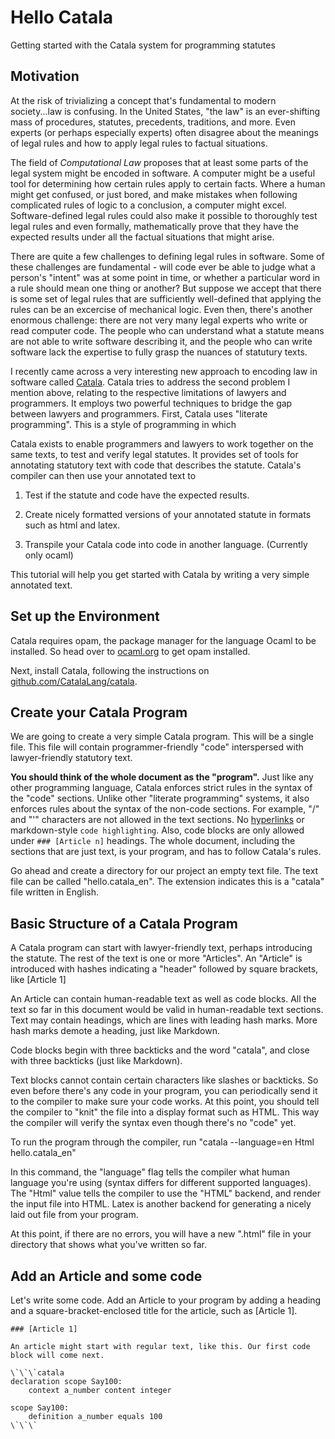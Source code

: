 # Hello Catala

Getting started with the Catala system for programming statutes

## Motivation

At the risk of trivializing a concept that's fundamental to modern society...law is confusing. In the United States, "the law" is an ever-shifting mass of
procedures, statutes, precedents, traditions, and more. Even experts (or perhaps especially experts) often disagree about the meanings of legal rules and how to
apply legal rules to factual situations.

The field of _Computational Law_ proposes that at least some parts of the legal system might be encoded in software. A computer might be a useful tool for determining how certain rules apply to certain facts. Where a human might get confused, or just bored, and make mistakes when following complicated rules of logic to a conclusion, a computer might excel. Software-defined legal rules could also make it possible to thoroughly test legal rules and even formally, mathematically prove that they have the expected results under all the factual situations that might arise.

There are quite a few challenges to defining legal rules in software. Some of these challenges are fundamental - will code ever be able to judge what a person's "intent" was at some point in time, or whether a particular word in a rule should mean one thing or another? But suppose we accept that there is some set of legal rules that are sufficiently well-defined that applying the rules can be an excercise of mechanical logic. Even then, there's another enormous challenge: there are not very many legal experts who write or read computer code. The people who can understand what a statute means are not able to write software describing it, and the people who can write software lack the expertise to fully grasp the nuances of statutury texts.

I recently came across a very interesting new approach to encoding law in software called [Catala](https://catala-lang.org/). Catala tries to address the second problem I mention above, relating to the respective limitations of lawyers and programmers. It employs two powerful techniques to bridge the gap between lawyers and programmers. First, Catala uses "literate programming". This is a style of programming in which

Catala exists to enable programmers and lawyers to work together on the same texts, to test and verify legal statutes.
It provides set of tools for annotating statutory text with code that describes the statute. Catala's compiler can then use your annotated text to

1. Test if the statute and code have the expected results.

2. Create nicely formatted versions of your annotated statute in formats such as html and latex.

3. Transpile your Catala code into code in another language. (Currently only ocaml)

This tutorial will help you get started with Catala by writing a very simple annotated text.

## Set up the Environment

Catala requires opam, the package manager for the language Ocaml to be installed. So head over to [ocaml.org](https://ocaml.org) to get opam installed.

Next, install Catala, following the instructions on [github.com/CatalaLang/catala](https://github.com/CatalaLang/catala).

## Create your Catala Program

We are going to create a very simple Catala program. This will be a single file.
This file will contain programmer-friendly "code" interspersed with lawyer-friendly statutory text.

**You should think of the whole document as the "program".** Just like any other programming language, Catala enforces strict rules in the syntax of the "code" sections. Unlike other "literate programming" systems, it also enforces rules about the syntax of the non-code sections. For example, "/" and "'" characters are not allowed in the text sections. No [hyperlinks](https://en.wikipedia.org/wiki/Hyperlink) or markdown-style `code highlighting`. Also, code blocks are only allowed under `### [Article n]` headings. The whole document, including the sections that are just text, is your program, and has to follow Catala's rules.

Go ahead and create a directory for our project an empty text file. The text file can be called "hello.catala_en". The extension indicates this is a "catala"
file written in English.

## Basic Structure of a Catala Program

A Catala program can start with lawyer-friendly text, perhaps introducing the statute. The rest of the text is one or more "Articles". An "Article" is introduced
with hashes indicating a "header" followed by square brackets, like [Article 1]

An Article can contain human-readable text as well as code blocks. All the text so far in this document would be valid in human-readable text sections.
Text may contain headings, which are lines with leading hash marks. More hash marks demote a heading, just like Markdown.

Code blocks begin with three backticks and the word "catala", and close with three backticks (just like Markdown).

Text blocks cannot contain certain characters like slashes or backticks. So even before there's any code in your program, you can periodically send it to the
compiler to make sure your code works. At this point, you should tell the compiler to "knit" the file into a display format such as HTML.
This way the compiler will verify the syntax even though there's no "code" yet.

To run the program through the compiler, run "catala --language=en Html hello.catala_en"

In this command, the "language" flag tells the compiler what human language you're using (syntax differs for different supported languages). The "Html" value tells
the compiler to use the "HTML" backend, and render the input file into HTML. Latex is another backend for generating a nicely laid out file from your program.

At this point, if there are no errors, you will have a new ".html" file in your directory that shows what you've written so far.

## Add an Article and some code

Let's write some code. Add an Article to your program by adding a heading and a square-bracket-enclosed title for the article, such as [Article 1].

```
### [Article 1]

An article might start with regular text, like this. Our first code block will come next.

\`\`\`catala
declaration scope Say100:
    context a_number content integer

scope Say100:
    definition a_number equals 100
\`\`\`


```
